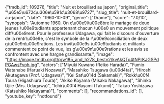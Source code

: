 {"tmdb_id": 109276, "title": "Nuit et brouillard au japon", "original_title": "\u65e5\u672c\u306e\u591c\u3068\u9727", "slug_title": "nuit-et-brouillard-au-japon", "date": "1960-10-09", "genre": ["Drame"], "score": "7.0/10", "synopsis": "Automne 1960. On c\u00e9l\u00e8bre le mariage de deux jeunes \u00e9tudiants appartenant chacun \u00e0 un mouvement politique diff\u00e9rent. Pour le professeur Udagawa, qui fait le discours d'ouverture de la rentr\u00e9e, c'est le symbole de la r\u00e9conciliation de deux g\u00e9n\u00e9rations. Les invit\u00e9s \u00e9tudiants et militants commentent ce point de vue, les g\u00e9n\u00e9rations et les avis se confrontent avec une hargne grandissante.", "image": "https://image.tmdb.org/t/p/w185_and_h278_bestv2/kyAkQTo4tNPrKJGSPdPGAwsFvph.jpg", "actors": ["Miyuki Kuwano (Reiko Harada)", "Fumio Watanabe (Haruaki Nozawa)", "Masahiko Tsugawa (\u00d4ta)", "Hiroshi Akutagawa (Prof. Udagawa)", "Kei Sat\u014d (Sakamaki)", "Rokk\u00f4 Toura (Higashiura Toura)", "Akiko Koyama (Misako Nakagawa)", "Shinko Ujiie (Mrs. Udagawa)", "Ichir\u00f4 Hayami (Takumi)", "Takao Yoshizawa (Katsuhiko Nakayama)"], "comments": [], "recommandations_id": [], "youtube_key": "notfound"}